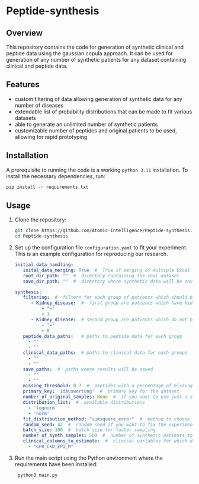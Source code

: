 # Peptide-synthesis

## Overview
This repository contains the code for generation of synthetic clinical and peptide data using
the gaussian copula approach. It can be used for generation of any number of synthetic patients
for any dataset containing clinical and peptide data.
## Features
- custom filtering of data allowing generation of synthetic data for any number of diseases
- extendable list of probability distributions that can be made to fit various datasets
- able to generate an unlimited number of synthetic patients
- customizable number of peptides and original patients to be used, allowing for rapid prototyping

## Installation

A prerequisite to running the code is a working `python 3.11` installation. To install the necessary dependencies, run:

```bash
pip install -r requirements.txt
```

## Usage

1. Clone the repository:
   ```bash
   git clone https://github.com/Atomic-Intelligence/Peptide-synthesis.git
   cd Peptide-synthesis
   ```
2. Set up the configuration file `configuration.yaml` to fit your experiment. This is an example configuration for reproducing our research.
   ```yaml
   initial_data_handling:
      inital_data_merging: True  #  True if merging of multiple Excel sheets is needed
      root_dir_path: ""  #  directory containing the real dataset
      save_dir_path: ""  #  directory where synthetic data will be saved
   
   synthesis:
      filtering:  #  filters for each group of patients which should be modeed separately
         - Kidney_disease:  #  first group are patients which have kidney disease
             - "="
             - 1
         - Kidney_disease:  # second group are patients which do not have kidney disease
             - "="
             - 0
      peptide_data_paths:   # paths to peptide data for each group
        - ""
        - ""
      clinical_data_paths:  # paths to clinical data for each groups
        - ""
        - ""
      save_paths:  #  paths where results will be saved
        - ""
        - ""
      missing_threshold: 0.7  #  peptides with a percentage of missing values over this are not modeled 
      primary_key: 'idAuswertung'  #  primary key for the dataset
      number_of_original_samples: None  #  if you want to use just a subset of original patients, specify the number here
      distribution_list:  #  available distributions
        - 'lognorm'
        - 'norm'
      fit_distribution_method: "sumsquare_error"  #  method to choose best fitting distribution for each variable
      random_seed: 42  #  random seed if you want to fix the experiment
      batch_size: 100  #  batch size for faster sampling
      number_of_synth_samples: 500  #  number of synthetic patients to generate
      clinical_columns_to_estimate:  #  clinical variables for which distribution should be estimated
        - "GFR_CKD_EPI_M"
    ```
3. Run the main script using the Python environment where the requirements have been installed:
   ```bash
    python3 main.py
   ```
